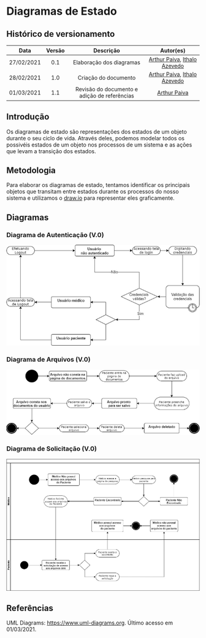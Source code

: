 # Diagramas de Estado

## Histórico de versionamento

|    Data    | Versão |        Descrição         |                                              Autor(es)                                               |
| :--------: | :----: | :----------------------: | :--------------------------------------------------------------------------------------------------: |
| 27/02/2021 |  0.1   | Elaboração dos diagramas | [Arthur Paiva](https://github.com/ArthurPaivaT),  [Ithalo Azevedo](https://github.com/ithaloazevedo) |
| 28/02/2021 |  1.0   |   Criação do documento   | [Arthur Paiva](https://github.com/ArthurPaivaT), [Ithalo Azevedo](https://github.com/ithaloazevedo)  |
| 01/03/2021 |  1.1   |Revisão do documento e adição de referências| [Arthur Paiva](https://github.com/ArthurPaivaT) |

## Introdução
Os diagramas de estado são representações dos estados de um objeto durante o seu ciclo de vida. Através deles, podemos modelar todos os possivéis estados de um objeto nos processos de um sistema e as ações que levam a transição dos estados. 
## Metodologia
Para elaborar os diagramas de estado, tentamos identificar os principais objetos que transitam entre estados durante os processos do nosso sistema e utilizamos o [draw.io](https://app.diagrams.net) para representar eles graficamente.
## Diagramas
### Diagrama de  Autenticação (V.0)
![](../assets/images/04-diagramasUML/diagramaEstado/autenticação.jpg)
### Diagrama de  Arquivos (V.0)
![](../assets/images/04-diagramasUML/diagramaEstado/arquivoMedico.jpg)
### Diagrama de  Solicitação (V.0)
![](../assets/images/04-diagramasUML/diagramaEstado/solicitacaoAcesso.jpg)

## Referências
UML Diagrams: https://www.uml-diagrams.org. Último acesso em 01/03/2021.